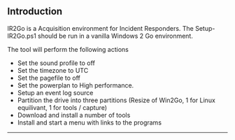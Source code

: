 ## Introduction

IR2Go is a Acquisition environment for Incident Responders. 
The Setup-IR2Go.ps1 should be run in a vanilla Windows 2 Go environment. 

The tool will perform the following actions
* Set the sound profile to off
* Set the timezone to UTC
* Set the pagefile to off
* Set the powerplan to High performance. 
* Setup an event log source
* Partition the drive into three partitions (Resize of Win2Go, 1 for Linux equilivant, 1 for tools / capture)
* Download and install a number of tools
* Install and start a menu with links to the programs


---
